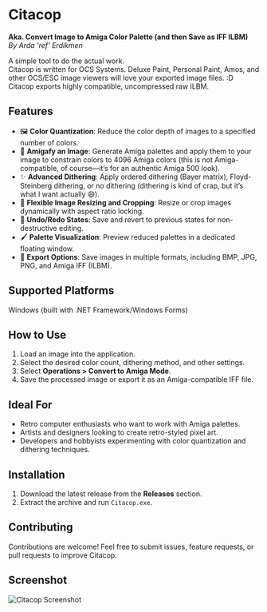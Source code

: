 
# Citacop  
**Aka. Convert Image to Amiga Color Palette (and then Save as IFF ILBM)**  
_By Arda 'ref' Erdikmen_

A simple tool to do the actual work.  
Citacop is written for OCS Systems. Deluxe Paint, Personal Paint, Amos, and other OCS/ESC image viewers will love your exported image files. :D  
Citacop exports highly compatible, uncompressed raw ILBM.

## Features  
- 🖼️ **Color Quantization**: Reduce the color depth of images to a specified number of colors.  
- 🎨 **Amigafy an Image**: Generate Amiga palettes and apply them to your image to constrain colors to 4096 Amiga colors (this is not Amiga-compatible, of course—it’s for an authentic Amiga 500 look).  
- ✨ **Advanced Dithering**: Apply ordered dithering (Bayer matrix), Floyd-Steinberg dithering, or no dithering (dithering is kind of crap, but it’s what I want actually 😄).  
- 📏 **Flexible Image Resizing and Cropping**: Resize or crop images dynamically with aspect ratio locking.  
- 🔄 **Undo/Redo States**: Save and revert to previous states for non-destructive editing.  
- 🖌️ **Palette Visualization**: Preview reduced palettes in a dedicated floating window.  
- 💾 **Export Options**: Save images in multiple formats, including BMP, JPG, PNG, and Amiga IFF (ILBM).  

## Supported Platforms  
Windows (built with .NET Framework/Windows Forms)

## How to Use  
1. Load an image into the application.  
2. Select the desired color count, dithering method, and other settings.  
3. Select **Operations > Convert to Amiga Mode**.  
4. Save the processed image or export it as an Amiga-compatible IFF file.  

## Ideal For  
- Retro computer enthusiasts who want to work with Amiga palettes.  
- Artists and designers looking to create retro-styled pixel art.  
- Developers and hobbyists experimenting with color quantization and dithering techniques.  

## Installation  
1. Download the latest release from the **Releases** section.  
2. Extract the archive and run `Citacop.exe`.  

## Contributing  
Contributions are welcome! Feel free to submit issues, feature requests, or pull requests to improve Citacop.  

## Screenshot  
![Citacop Screenshot](https://github.com/user-attachments/assets/1dd810da-c7d3-4efb-9321-f0dc72106b86)  
